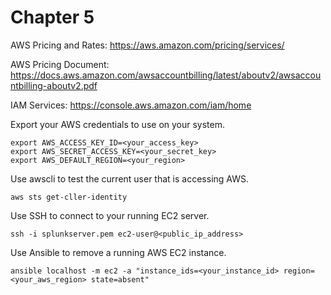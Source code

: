 # Chapter 5

AWS Pricing and Rates: https://aws.amazon.com/pricing/services/

AWS Pricing Document: https://docs.aws.amazon.com/awsaccountbilling/latest/aboutv2/awsaccountbilling-aboutv2.pdf

IAM Services: https://console.aws.amazon.com/iam/home

Export your AWS credentials to use on your system.
```
export AWS_ACCESS_KEY_ID=<your_access_key>
export AWS_SECRET_ACCESS_KEY=<your_secret_key>
export AWS_DEFAULT_REGION=<your_region>
```  

Use awscli to test the current user that is accessing AWS.
```
aws sts get-cller-identity
```

Use SSH to connect to your running EC2 server.
```
ssh -i splunkserver.pem ec2-user@<public_ip_address>
```

Use Ansible to remove a running AWS EC2 instance.
```
ansible localhost -m ec2 -a "instance_ids=<your_instance_id> region=<your_aws_region> state=absent"
```
